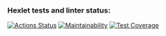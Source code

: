 ### Hexlet tests and linter status:
[![Actions Status](https://github.com/VvasavV/frontend-project-lvl3/workflows/hexlet-check/badge.svg)](https://github.com/VvasavV/frontend-project-lvl3/actions)
[![Maintainability](https://api.codeclimate.com/v1/badges/e50bab69e03a84feca29/maintainability)](https://codeclimate.com/github/VvasavV/frontend-project-lvl3/maintainability)
[![Test Coverage](https://api.codeclimate.com/v1/badges/e50bab69e03a84feca29/test_coverage)](https://codeclimate.com/github/VvasavV/frontend-project-lvl3/test_coverage)

